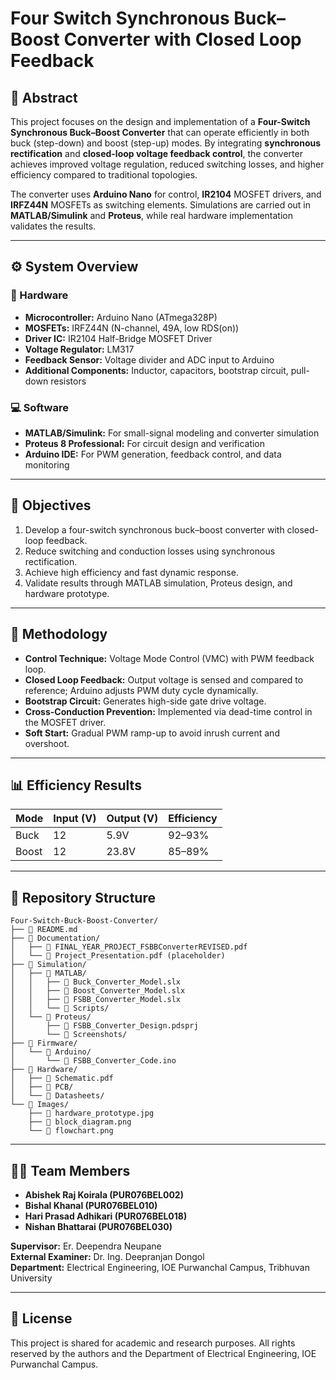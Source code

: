 # Four Switch Synchronous Buck–Boost Converter with Closed Loop Feedback

## 📘 Abstract
This project focuses on the design and implementation of a **Four-Switch Synchronous Buck–Boost Converter** that can operate efficiently in both buck (step-down) and boost (step-up) modes. By integrating **synchronous rectification** and **closed-loop voltage feedback control**, the converter achieves improved voltage regulation, reduced switching losses, and higher efficiency compared to traditional topologies.  

The converter uses **Arduino Nano** for control, **IR2104** MOSFET drivers, and **IRFZ44N** MOSFETs as switching elements. Simulations are carried out in **MATLAB/Simulink** and **Proteus**, while real hardware implementation validates the results.

---

## ⚙️ System Overview

### 🧩 Hardware
- **Microcontroller:** Arduino Nano (ATmega328P)
- **MOSFETs:** IRFZ44N (N-channel, 49A, low RDS(on))
- **Driver IC:** IR2104 Half-Bridge MOSFET Driver
- **Voltage Regulator:** LM317
- **Feedback Sensor:** Voltage divider and ADC input to Arduino
- **Additional Components:** Inductor, capacitors, bootstrap circuit, pull-down resistors

### 💻 Software
- **MATLAB/Simulink:** For small-signal modeling and converter simulation
- **Proteus 8 Professional:** For circuit design and verification
- **Arduino IDE:** For PWM generation, feedback control, and data monitoring

---

## 🎯 Objectives
1. Develop a four-switch synchronous buck–boost converter with closed-loop feedback.
2. Reduce switching and conduction losses using synchronous rectification.
3. Achieve high efficiency and fast dynamic response.
4. Validate results through MATLAB simulation, Proteus design, and hardware prototype.

---

## 🧠 Methodology
- **Control Technique:** Voltage Mode Control (VMC) with PWM feedback loop.
- **Closed Loop Feedback:** Output voltage is sensed and compared to reference; Arduino adjusts PWM duty cycle dynamically.
- **Bootstrap Circuit:** Generates high-side gate drive voltage.
- **Cross-Conduction Prevention:** Implemented via dead-time control in the MOSFET driver.
- **Soft Start:** Gradual PWM ramp-up to avoid inrush current and overshoot.

---

## 📊 Efficiency Results
| Mode | Input (V) | Output (V) | Efficiency |
|------|------------|-------------|-------------|
| Buck | 12         |  5.9V       | 92–93%
| Boost| 12         | 23.8V       | 85–89% 

---

## 📁 Repository Structure

```
Four-Switch-Buck-Boost-Converter/
├── 📄 README.md
├── 📁 Documentation/
│   ├── 📄 FINAL_YEAR_PROJECT_FSBBConverterREVISED.pdf
│   └── 📄 Project_Presentation.pdf (placeholder)
├── 📁 Simulation/
│   ├── 📁 MATLAB/
│   │   ├── 📄 Buck_Converter_Model.slx
│   │   ├── 📄 Boost_Converter_Model.slx
│   │   ├── 📄 FSBB_Converter_Model.slx
│   │   └── 📁 Scripts/
│   └── 📁 Proteus/
│       ├── 📄 FSBB_Converter_Design.pdsprj
│       └── 📁 Screenshots/
├── 📁 Firmware/
│   └── 📁 Arduino/
│       └── 📄 FSBB_Converter_Code.ino
├── 📁 Hardware/
│   ├── 📄 Schematic.pdf
│   ├── 📁 PCB/
│   └── 📁 Datasheets/
└── 📁 Images/
    ├── 📄 hardware_prototype.jpg
    ├── 📄 block_diagram.png
    └── 📄 flowchart.png
```

---

## 🧑‍🔬 Team Members
- **Abishek Raj Koirala (PUR076BEL002)**
- **Bishal Khanal (PUR076BEL010)**
- **Hari Prasad Adhikari (PUR076BEL018)**
- **Nishan Bhattarai (PUR076BEL030)**

**Supervisor:** Er. Deependra Neupane  
**External Examiner:** Dr. Ing. Deepranjan Dongol  
**Department:** Electrical Engineering, IOE Purwanchal Campus, Tribhuvan University

---

## 📜 License
This project is shared for academic and research purposes. All rights reserved by the authors and the Department of Electrical Engineering, IOE Purwanchal Campus.

